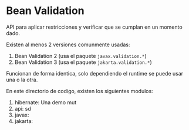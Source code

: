 

# Bean Validation

API para aplicar restricciones y verificar que se cumplan en un momento dado.

Existen al menos 2 versiones comunmente usadas:

1. Bean Validation 2 (usa el paquete `javax.validation.*`)
2. Bean Validation 3 (usa el paquete `jakarta.validation.*`)

Funcionan de forma identica, solo dependiendo el runtime se puede usar una o la otra.

En este directorio de codigo, existen los siguientes modulos:

1. hibernate: Una demo mut
2. api: sd
3. javax:
4. jakarta:
